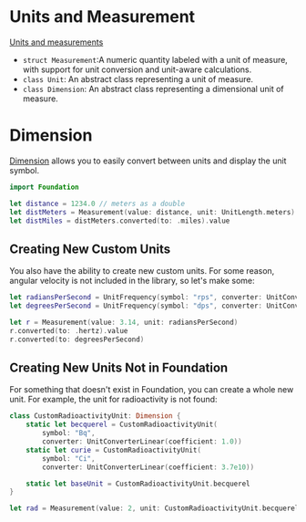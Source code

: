 # Units and Measurement

[Units and measurements](https://developer.apple.com/documentation/foundation/units_and_measurement)

- `struct Measurement`:A numeric quantity labeled with a unit of measure, with support for unit conversion and unit-aware calculations.
- `class Unit`: An abstract class representing a unit of measure.
- `class Dimension`: An abstract class representing a dimensional unit of measure.

# Dimension

[Dimension](https://developer.apple.com/documentation/foundation/dimension)
allows you to easily convert between units and display the unit
symbol.

```swift
import Foundation

let distance = 1234.0 // meters as a double
let distMeters = Measurement(value: distance, unit: UnitLength.meters)
let distMiles = distMeters.converted(to: .miles).value
```

## Creating New Custom Units

You also have the ability to create new custom units. For some reason, angular
velocity is not included in the library, so let's make some:

```swift
let radiansPerSecond = UnitFrequency(symbol: "rps", converter: UnitConverterLinear(coefficient: 1/(2*3.14)))
let degreesPerSecond = UnitFrequency(symbol: "dps", converter: UnitConverterLinear(coefficient: 1/(360)))

let r = Measurement(value: 3.14, unit: radiansPerSecond)
r.converted(to: .hertz).value
r.converted(to: degreesPerSecond)
```

## Creating New Units Not in Foundation

For something that doesn't exist in Foundation, you can create a whole new unit.
For example, the unit for radioactivity is not found:

```swift
class CustomRadioactivityUnit: Dimension {
    static let becquerel = CustomRadioactivityUnit(
        symbol: "Bq",
        converter: UnitConverterLinear(coefficient: 1.0))
    static let curie = CustomRadioactivityUnit(
        symbol: "Ci",
        converter: UnitConverterLinear(coefficient: 3.7e10))

    static let baseUnit = CustomRadioactivityUnit.becquerel
}

let rad = Measurement(value: 2, unit: CustomRadioactivityUnit.becquerel)
```
